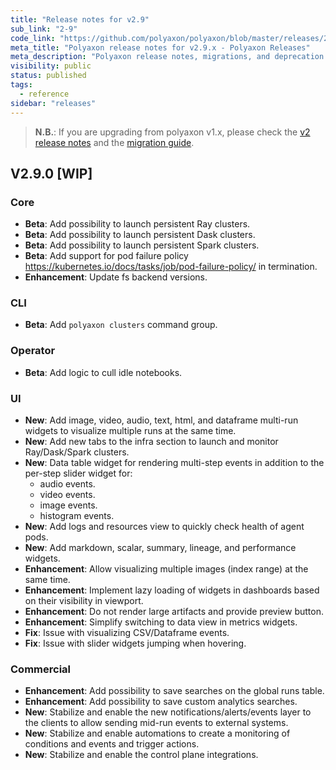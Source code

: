 ```yaml
---
title: "Release notes for v2.9"
sub_link: "2-9"
code_link: "https://github.com/polyaxon/polyaxon/blob/master/releases/2-9.md"
meta_title: "Polyaxon release notes for v2.9.x - Polyaxon Releases"
meta_description: "Polyaxon release notes, migrations, and deprecation notes for v2.9.x."
visibility: public
status: published
tags:
  - reference
sidebar: "releases"
---
```


> **N.B.**: If you are upgrading from polyaxon v1.x, please check the [v2 release notes](/docs/releases/2-0/) and the [migration guide](/docs/resources/migration/#migration-from-v1x-to-v2y).

## V2.9.0 [WIP]

### Core

 * **Beta**: Add possibility to launch persistent Ray clusters.
 * **Beta**: Add possibility to launch persistent Dask clusters.
 * **Beta**: Add possibility to launch persistent Spark clusters.
 * **Beta**: Add support for pod failure policy https://kubernetes.io/docs/tasks/job/pod-failure-policy/ in termination.
 * **Enhancement**: Update fs backend versions.

### CLI

 * **Beta**: Add `polyaxon clusters` command group.

### Operator

 * **Beta**: Add logic to cull idle notebooks.

### UI

 * **New**: Add image, video, audio, text, html, and dataframe multi-run widgets to visualize multiple runs at the same time.
 * **New**: Add new tabs to the infra section to launch and monitor Ray/Dask/Spark clusters.
 * **New**: Data table widget for rendering multi-step events in addition to the per-step slider widget for:
   * audio events.
   * video events.
   * image events.
   * histogram events.
 * **New**: Add logs and resources view to quickly check health of agent pods.
 * **New**: Add markdown, scalar, summary, lineage, and performance widgets.
 * **Enhancement**: Allow visualizing multiple images (index range) at the same time.
 * **Enhancement**: Implement lazy loading of widgets in dashboards based on their visibility in viewport.
 * **Enhancement**: Do not render large artifacts and provide preview button.
 * **Enhancement**: Simplify switching to data view in metrics widgets.
 * **Fix**: Issue with visualizing CSV/Dataframe events.
 * **Fix**: Issue with slider widgets jumping when hovering.

### Commercial

 * **Enhancement**: Add possibility to save searches on the global runs table.
 * **Enhancement**: Add possibility to save custom analytics searches.
 * **New**: Stabilize and enable the new notifications/alerts/events layer to the clients to allow sending mid-run events to external systems.
 * **New**: Stabilize and enable automations to create a monitoring of conditions and events and trigger actions.
 * **New**: Stabilize and enable the control plane integrations.
